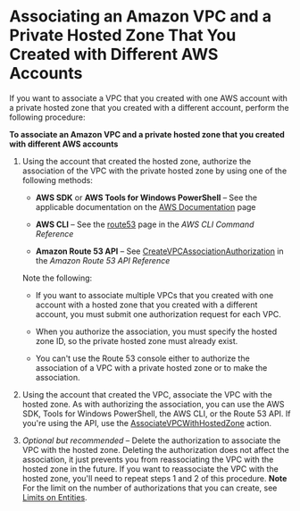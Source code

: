 # Associating an Amazon VPC and a Private Hosted Zone That You Created with Different AWS Accounts<a name="hosted-zone-private-associate-vpcs-different-accounts"></a>

If you want to associate a VPC that you created with one AWS account with a private hosted zone that you created with a different account, perform the following procedure: 

**To associate an Amazon VPC and a private hosted zone that you created with different AWS accounts**

1. Using the account that created the hosted zone, authorize the association of the VPC with the private hosted zone by using one of the following methods:

   + **AWS SDK** or **AWS Tools for Windows PowerShell** – See the applicable documentation on the [AWS Documentation](http://docs.aws.amazon.com/) page 

   + **AWS CLI** – See the [route53](http://docs.aws.amazon.com/cli/latest/reference/route53/index.html) page in the *AWS CLI Command Reference*

   + **Amazon Route 53 API** – See [CreateVPCAssociationAuthorization](http://docs.aws.amazon.com/Route53/latest/APIReference/API_CreateVPCAssociationAuthorization.html) in the *Amazon Route 53 API Reference*

   Note the following:

   + If you want to associate multiple VPCs that you created with one account with a hosted zone that you created with a different account, you must submit one authorization request for each VPC\.

   + When you authorize the association, you must specify the hosted zone ID, so the private hosted zone must already exist\.

   + You can't use the Route 53 console either to authorize the association of a VPC with a private hosted zone or to make the association\.

1. Using the account that created the VPC, associate the VPC with the hosted zone\. As with authorizing the association, you can use the AWS SDK, Tools for Windows PowerShell, the AWS CLI, or the Route 53 API\. If you're using the API, use the [AssociateVPCWithHostedZone](http://docs.aws.amazon.com/Route53/latest/APIReference/API_AssociateVPCWithHostedZone.html) action\. 

1. *Optional but recommended* – Delete the authorization to associate the VPC with the hosted zone\. Deleting the authorization does not affect the association, it just prevents you from reassociating the VPC with the hosted zone in the future\. If you want to reassociate the VPC with the hosted zone, you'll need to repeat steps 1 and 2 of this procedure\.
**Note**  
For the limit on the number of authorizations that you can create, see [Limits on Entities](DNSLimitations.md#limits-api-entities)\.